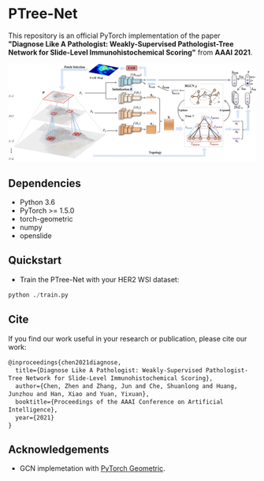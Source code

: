 # PTree-Net

This repository is an official PyTorch implementation of the paper **"Diagnose Like A Pathologist: Weakly-Supervised Pathologist-Tree Network for Slide-Level Immunohistochemical Scoring"** from **AAAI 2021**.

<div align=center><img width="700" src=/figs/framework.png></div>

## Dependencies
* Python 3.6
* PyTorch >= 1.5.0
* torch-geometric
* numpy
* openslide

## Quickstart 
* Train the PTree-Net with your HER2 WSI dataset:
```python
python ./train.py 
```

## Cite
If you find our work useful in your research or publication, please cite our work:
```
@inproceedings{chen2021diagnose,
  title={Diagnose Like A Pathologist: Weakly-Supervised Pathologist-Tree Network for Slide-Level Immunohistochemical Scoring},
  author={Chen, Zhen and Zhang, Jun and Che, Shuanlong and Huang, Junzhou and Han, Xiao and Yuan, Yixuan},
  booktitle={Proceedings of the AAAI Conference on Artificial Intelligence},
  year={2021}
}
```

## Acknowledgements
* GCN implemetation with [PyTorch Geometric](https://github.com/rusty1s/pytorch_geometric).
